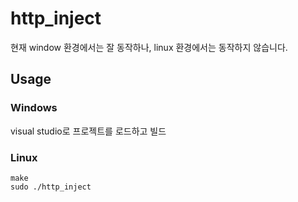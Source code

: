 # http_inject
현재 window 환경에서는 잘 동작하나, linux 환경에서는 동작하지 않습니다.

## Usage
### Windows
visual studio로 프로젝트를 로드하고 빌드
### Linux
```
make
sudo ./http_inject
```
